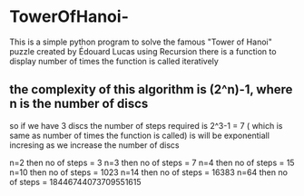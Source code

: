 # TowerOfHanoi-
This is a simple python program to solve the famous "Tower of Hanoi" puzzle created by Édouard Lucas using Recursion
there is a function to display number of times the function is called iteratively

## the complexity of this algorithm is (2^n)-1, where n is the number of discs
so if we have 3 discs the number of steps required is 2^3-1 = 7 ( which is same as number of times the function is called)
is will be exponentiall incresing as we increase the number of discs

n=2 then no of steps = 3
n=3 then no of steps = 7
n=4 then no of steps = 15
n=10 then no of steps = 1023
n=14 then no of steps = 16383
n=64 then no of steps = 18446744073709551615
